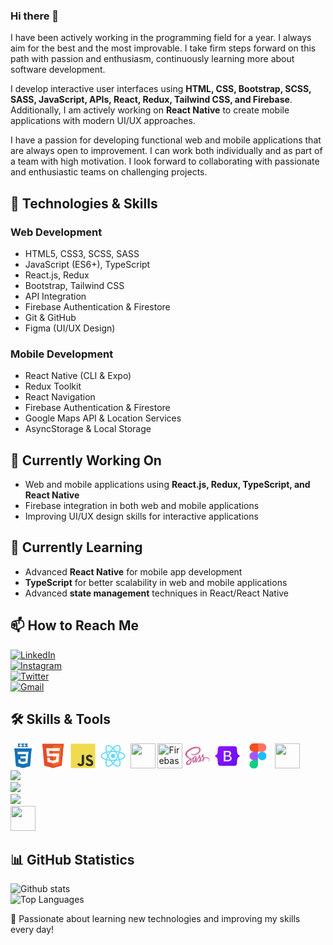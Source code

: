 ### Hi there 👋

I have been actively working in the programming field for a year. I always aim for the best and the most improvable. I take firm steps forward on this path with passion and enthusiasm, continuously learning more about software development.

I develop interactive user interfaces using **HTML, CSS, Bootstrap, SCSS, SASS, JavaScript, APIs, React, Redux, Tailwind CSS, and Firebase**. Additionally, I am actively working on **React Native** to create mobile applications with modern UI/UX approaches.

I have a passion for developing functional web and mobile applications that are always open to improvement. I can work both individually and as part of a team with high motivation. I look forward to collaborating with passionate and enthusiastic teams on challenging projects.

## 🚀 Technologies & Skills

### **Web Development**
- HTML5, CSS3, SCSS, SASS
- JavaScript (ES6+), TypeScript
- React.js, Redux
- Bootstrap, Tailwind CSS
- API Integration
- Firebase Authentication & Firestore
- Git & GitHub
- Figma (UI/UX Design)

### **Mobile Development**
- React Native (CLI & Expo)
- Redux Toolkit
- React Navigation
- Firebase Authentication & Firestore
- Google Maps API & Location Services
- AsyncStorage & Local Storage

## 🔭 **Currently Working On**
- Web and mobile applications using **React.js, Redux, TypeScript, and React Native**
- Firebase integration in both web and mobile applications
- Improving UI/UX design skills for interactive applications

## 🌱 **Currently Learning**
- Advanced **React Native** for mobile app development
- **TypeScript** for better scalability in web and mobile applications
- Advanced **state management** techniques in React/React Native

## 📫 **How to Reach Me**

[![LinkedIn](https://img.shields.io/badge/LinkedIn-0077B5?style=for-the-badge&logo=linkedin&logoColor=white)](https://www.linkedin.com/in/seydiemre/)  
[![Instagram](https://img.shields.io/badge/Instagram-E4405F?style=for-the-badge&logo=instagram&logoColor=white)](https://www.instagram.com/seyem.20/)  
[![Twitter](https://img.shields.io/badge/X-000000?style=for-the-badge&logo=x&logoColor=white)](https://twitter.com/SeydiEmre181889)  
[![Gmail](https://img.shields.io/badge/Gmail-D14836?style=for-the-badge&logo=gmail&logoColor=white)](mailto:seydiemre48@gmail.com)

## 🛠️ **Skills & Tools**

<img src="https://github.com/devicons/devicon/blob/master/icons/css3/css3-plain-wordmark.svg" title="CSS3" alt="CSS" width="40" height="40"/>&nbsp;
<img src="https://github.com/devicons/devicon/blob/master/icons/html5/html5-original.svg" title="HTML5" alt="HTML" width="40" height="40"/>&nbsp;
<img src="https://github.com/devicons/devicon/blob/master/icons/javascript/javascript-original.svg" title="JavaScript" alt="JavaScript" width="40" height="40"/>&nbsp;
<img src="https://github.com/devicons/devicon/blob/master/icons/react/react-original.svg" title="React" alt="React" width="40" height="40"/>&nbsp;
<img src="https://cdn.jsdelivr.net/gh/devicons/devicon/icons/redux/redux-original.svg" width="40" height="40" />
<img src="https://cdn.jsdelivr.net/gh/devicons/devicon/icons/firebase/firebase-plain-wordmark.svg" title="Firebase" width="40" height="40" />
<img src="https://github.com/devicons/devicon/blob/master/icons/sass/sass-original.svg" title="SASS" alt="SASS" width="40" height="40"/>&nbsp;
<img src="https://github.com/devicons/devicon/blob/master/icons/bootstrap/bootstrap-original.svg" title="Bootstrap" alt="Bootstrap" width="40" height="40"/>&nbsp;
<img src="https://github.com/devicons/devicon/blob/master/icons/figma/figma-original.svg" title="FIGMA" alt="FIGMA" width="40" height="40"/>&nbsp;
<img src="https://cdn.jsdelivr.net/gh/devicons/devicon/icons/typescript/typescript-original.svg"  width="40" height="40"/>    
<img src="https://img.shields.io/badge/GIT-E44C30?style=for-the-badge&logo=git&logoColor=white"/>  
<img src="https://img.shields.io/badge/API-E44C30?style=flat&amp;logo=git&amp;logoColor=white"/>  
<img src="https://img.shields.io/badge/VSCode-0078D4?style=for-the-badge&logo=visual%20studio%20code&logoColor=white"/>  
<img src="https://cdn.jsdelivr.net/gh/devicons/devicon/icons/tailwindcss/tailwindcss-plain.svg" width="40" height="40"/>

## 📊 **GitHub Statistics**

![Github stats](https://github-readme-stats.vercel.app/api?username=seyemr&show_icons=true&theme=radical)  
![Top Languages](https://github-readme-stats.vercel.app/api/top-langs/?username=seyemr&layout=compact&theme=radical)

🚀 Passionate about learning new technologies and improving my skills every day!

